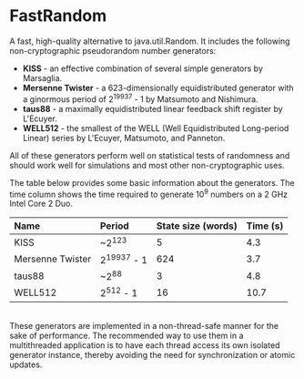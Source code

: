 FastRandom
==========

A fast, high-quality alternative to java.util.Random. It includes the following
non-cryptographic pseudorandom number generators:

* <b>KISS</b> - an effective combination of several simple generators by 
Marsaglia.
* <b>Mersenne Twister</b> - a 623-dimensionally equidistributed generator with a 
ginormous period of 2<sup>19937</sup> - 1 by Matsumoto and Nishimura.
* <b>taus88</b> - a maximally equidistributed linear feedback shift register by
L'Ecuyer.
* <b>WELL512</b> - the smallest of the WELL (Well Equidistributed Long-period
Linear) series by L'Ecuyer, Matsumoto, and Panneton.

All of these generators perform well on statistical tests of randomness and
should work well for simulations and most other non-cryptographic uses.

The table below provides some basic information about the generators. The
time column shows the time required to generate 10<sup>9</sup> numbers on a
2 GHz Intel Core 2 Duo.

| Name             | Period                | State size (words) | Time (s) | 
| :--------------- | :-------------------- | :----------------- | :------- |
| KISS             | ~2<sup>123</sup>      | 5                  | 4.3      |
| Mersenne Twister | 2<sup>19937</sup> - 1 | 624                | 3.7      |
| taus88           | ~2<sup>88</sup>       | 3                  | 4.8      |
| WELL512          | 2<sup>512</sup> - 1   | 16                 | 10.7     |

<br>
These generators are implemented in a non-thread-safe manner for the sake of
performance. The recommended way to use them in a multithreaded application is
to have each thread access its own isolated generator instance, thereby avoiding
the need for synchronization or atomic updates.

